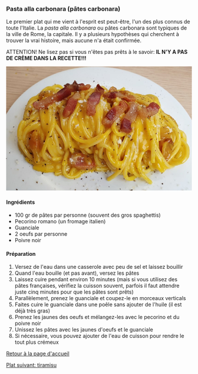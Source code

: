 ### Pasta alla carbonara (pâtes carbonara)
Le premier plat qui me vient à l'esprit est peut-être, l'un des plus connus de toute l'Italie. La _pasta alla carbonara_ ou pâtes carbonara sont typiques de la ville de Rome, la capitale. Il y a plusieurs hypothèses qui cherchent à trouver la vrai histoire, mais aucune n'a était confirmée. 

ATTENTION! Ne lisez pas si vous n'êtes pas prêts à le savoir: **IL N'Y A PAS DE CRÈME DANS LA RECETTE!!!**

![alt text](https://github.com/Alisia2023UBO/troisrecettesitaliennes/blob/main/carbonara.png)

#### Ingrédients
- 100 gr de pâtes par personne (souvent des gros spaghettis)
- Pecorino romano (un fromage italien)
- Guanciale
- 2 oeufs par personne
- Poivre noir

#### Préparation
1. Versez de l'eau dans une casserole avec peu de sel et laissez bouillir
2. Quand l'eau bouille (et pas avant), versez les pâtes
3. Laissez cuire pendant environ 10 minutes (mais si vous utilisez des pâtes françaises, vérifiez la cuisson souvent, parfois il faut attendre juste cinq minutes pour que les pâtes sont prêts)
4. Parallèlement, prenez le guanciale et coupez-le en morceaux verticals
5. Faites cuire le guanciale dans une poêle sans ajouter de l'huile (il est déjà très gras)
6. Prenez les jaunes des oeufs et mélangez-les avec le pecorino et du poivre noir
7. Unissez les pâtes avec les jaunes d'oeufs et le guanciale
8. Si nécessaire, vous pouvez ajouter de l'eau de cuisson pour rendre le tout plus crémeux

[Retour à la page d'accueil](README.md) 

[Plat suivant: tiramisu](platsdeux.md)
